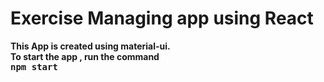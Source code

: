 <h1>Exercise Managing app using React</h1>

<strong>This App is created using material-ui. </strong> <br/>
<strong>
To start the app , run the command <br/> <kbd> npm start <kbd>
</strong>
